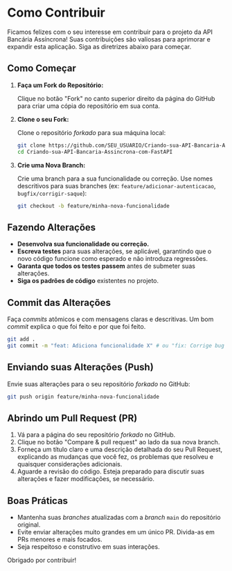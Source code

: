 
# Como Contribuir

Ficamos felizes com o seu interesse em contribuir para o projeto da API Bancária Assíncrona! Suas contribuições são valiosas para aprimorar e expandir esta aplicação. Siga as diretrizes abaixo para começar.

## Como Começar

1.  **Faça um Fork do Repositório:**

    Clique no botão "Fork" no canto superior direito da página do GitHub para criar uma cópia do repositório em sua conta.

2.  **Clone o seu Fork:**

    Clone o repositório *forkado* para sua máquina local:

    ```bash
    git clone https://github.com/SEU_USUARIO/Criando-sua-API-Bancaria-Assincrona-com-FastAPI.git
    cd Criando-sua-API-Bancaria-Assincrona-com-FastAPI
    ```

3.  **Crie uma Nova Branch:**

    Crie uma branch para a sua funcionalidade ou correção. Use nomes descritivos para suas branches (ex: `feature/adicionar-autenticacao`, `bugfix/corrigir-saque`):

    ```bash
    git checkout -b feature/minha-nova-funcionalidade
    ```

## Fazendo Alterações

-   **Desenvolva sua funcionalidade ou correção.**
-   **Escreva testes** para suas alterações, se aplicável, garantindo que o novo código funcione como esperado e não introduza regressões.
-   **Garanta que todos os testes passem** antes de submeter suas alterações.
-   **Siga os padrões de código** existentes no projeto.

## Commit das Alterações

Faça *commits* atômicos e com mensagens claras e descritivas. Um bom *commit* explica o que foi feito e por que foi feito.

```bash
git add .
git commit -m "feat: Adiciona funcionalidade X" # ou "fix: Corrige bug Y"
```

## Enviando suas Alterações (Push)

Envie suas alterações para o seu repositório *forkado* no GitHub:

```bash
git push origin feature/minha-nova-funcionalidade
```

## Abrindo um Pull Request (PR)

1.  Vá para a página do seu repositório *forkado* no GitHub.
2.  Clique no botão "Compare & pull request" ao lado da sua nova branch.
3.  Forneça um título claro e uma descrição detalhada do seu Pull Request, explicando as mudanças que você fez, os problemas que resolveu e quaisquer considerações adicionais.
4.  Aguarde a revisão do código. Esteja preparado para discutir suas alterações e fazer modificações, se necessário.

## Boas Práticas

-   Mantenha suas *branches* atualizadas com a *branch* `main` do repositório original.
-   Evite enviar alterações muito grandes em um único PR. Divida-as em PRs menores e mais focados.
-   Seja respeitoso e construtivo em suas interações.

Obrigado por contribuir!

